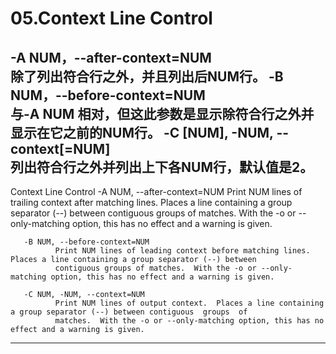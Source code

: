 # 05.Context Line Control

-A NUM，--after-context=NUM      
        除了列出符合行之外，并且列出后NUM行。
-B NUM，--before-context=NUM     
        与-A NUM 相对，但这此参数是显示除符合行之外并显示在它之前的NUM行。
-C [NUM], -NUM, --context[=NUM]  
        列出符合行之外并列出上下各NUM行，默认值是2。
------------------------------------------------------------------------------------------------------------------------------------
Context Line Control
       -A NUM, --after-context=NUM
              Print NUM lines of trailing context after matching lines.  Places a line containing a group separator (--) between
              contiguous groups of matches.  With the -o or --only-matching option, this has no effect and a warning is given.

       -B NUM, --before-context=NUM
              Print NUM lines of leading context before matching lines.  Places a line containing a group separator (--) between
              contiguous groups of matches.  With the -o or --only-matching option, this has no effect and a warning is given.

       -C NUM, -NUM, --context=NUM
              Print NUM lines of output context.  Places a line containing a group separator (--) between contiguous  groups  of
              matches.  With the -o or --only-matching option, this has no effect and a warning is given.
------------------------------------------------------------------------------------------------------------------------------------

